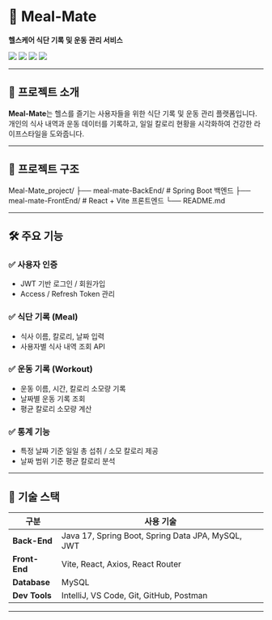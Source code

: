 # 🥗 Meal-Mate

**헬스케어 식단 기록 및 운동 관리 서비스**

<img src="https://img.shields.io/badge/Back-End-Spring%20Boot-green" />
<img src="https://img.shields.io/badge/Front-End-React%20%2B%20Vite-blue" />
<img src="https://img.shields.io/badge/Database-MySQL-orange" />
<img src="https://img.shields.io/badge/Security-JWT-red" />

---

## 📌 프로젝트 소개

**Meal-Mate**는 헬스를 즐기는 사용자들을 위한 식단 기록 및 운동 관리 플랫폼입니다.  
개인의 식사 내역과 운동 데이터를 기록하고, 일일 칼로리 현황을 시각화하여 건강한 라이프스타일을 도와줍니다.

---

## 📂 프로젝트 구조

Meal-Mate_project/
├── meal-mate-BackEnd/ # Spring Boot 백엔드
├── meal-mate-FrontEnd/ # React + Vite 프론트엔드
└── README.md


---

## 🛠 주요 기능

### ✅ 사용자 인증
- JWT 기반 로그인 / 회원가입
- Access / Refresh Token 관리

### ✅ 식단 기록 (Meal)
- 식사 이름, 칼로리, 날짜 입력
- 사용자별 식사 내역 조회 API

### ✅ 운동 기록 (Workout)
- 운동 이름, 시간, 칼로리 소모량 기록
- 날짜별 운동 기록 조회
- 평균 칼로리 소모량 계산

### ✅ 통계 기능
- 특정 날짜 기준 일일 총 섭취 / 소모 칼로리 제공
- 날짜 범위 기준 평균 칼로리 분석

---

## 🔐 기술 스택

| 구분         | 사용 기술                                       |
|--------------|------------------------------------------------|
| **Back-End** | Java 17, Spring Boot, Spring Data JPA, MySQL, JWT |
| **Front-End**| Vite, React, Axios, React Router               |
| **Database** | MySQL                                          |
| **Dev Tools**| IntelliJ, VS Code, Git, GitHub, Postman        |

---


